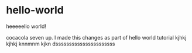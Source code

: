 # hello-world
heeeeello world!

cocacola seven up.
I made this changes as part of hello world tutorial
kjhkj
kjhkj
knnmnm
kjkn
  dssssssssssssssssssssss
